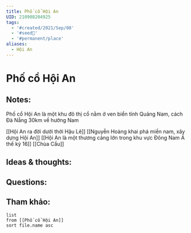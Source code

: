 ```yaml
---
title: Phố cổ Hội An
UID: 210908204925
tags:
  - '#created/2021/Sep/08'
  - '#seed🥜'
  - '#permanent/place'
aliases:
  - Hội An
---
```

# Phố cổ Hội An

## Notes:
Phố cổ Hội An là một khu đô thị cổ nằm ở ven biển tỉnh Quảng Nam, cách Đà Nẵng 30km về hướng Nam

[[Hội An ra đời dưới thời Hậu Lê]]
[[Nguyễn Hoàng khai phá miền nam, xây dựng Hội An]]
[[Hội An là một thương cảng lớn trong khu vực Đông Nam Á thế kỷ 16]]
[[Chùa Cầu]]

## Ideas & thoughts:

## Questions:


## Tham khảo:
```dataview
list
from [[Phố cổ Hội An]]
sort file.name asc
```